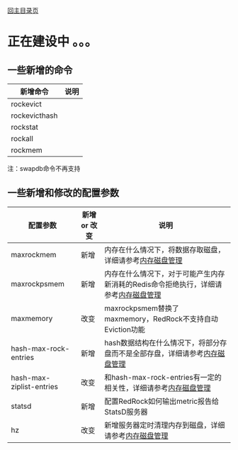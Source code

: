 [回主目录页](../README.md)

# 正在建设中 。。。


## 一些新增的命令

| 新增命令 | 说明 |
| -- | -- |
| rockevict | |
| rockevicthash | |
| rockstat | |
| rockall | |
| rockmem | |

注：swapdb命令不再支持

## 一些新增和修改的配置参数

| 配置参数 | 新增 or 改变 | 说明 |
| -- | -- | -- |
| maxrockmem | 新增 | 内存在什么情况下，将数据存取磁盘，详细请参考[内存磁盘管理](memory.md) |
| maxrockpsmem | 新增 | 内存在什么情况下，对于可能产生内存新消耗的Redis命令拒绝执行，详细请参考[内存磁盘管理](memory.md) |
| maxmemory | 改变 | maxrockpsmem替换了maxmemory，RedRock不支持自动Eviction功能 |
| hash-max-rock-entries | 新增 | hash数据结构在什么情况下，将部分存盘而不是全部存盘，详细请参考[内存磁盘管理](memory.md) |
| hash-max-ziplist-entries | 改变 | 和hash-max-rock-entries有一定的相关性，详细请参考[内存磁盘管理](memory.md) |
| statsd | 新增 | 配置RedRock如何输出metric报告给StatsD服务器 |
| hz | 改变 | 新增服务器定时清理内存到磁盘，详细请参考[内存磁盘管理](memory.md) |

